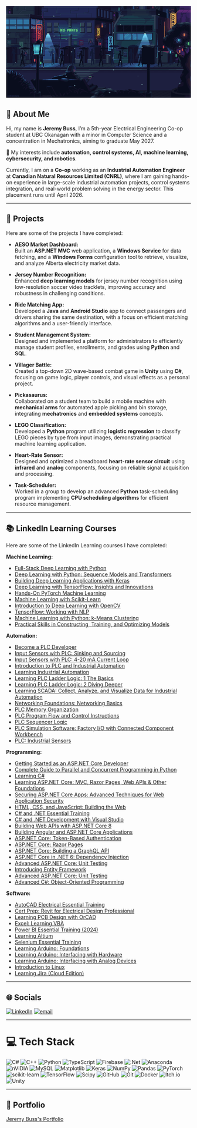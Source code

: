 <img src="GitHubbanner.gif" width="1200" height="250" />

## 👤 About Me
Hi, my name is **Jeremy Buss**, I’m a 5th-year Electrical Engineering Co-op student at UBC Okanagan with a minor in Computer Science and a concentration in Mechatronics, aiming to graduate May 2027.

🔧 My interests include **automation, control systems, AI, machine learning, cybersecurity, and robotics**.  

Currently, I am on a **Co-op** working as an **Industrial Automation Engineer** at **Canadian Natural Resources Limited (CNRL)**, where I am gaining hands-on experience in large-scale industrial automation projects, control systems integration, and real-world problem solving in the energy sector. This placement runs until April 2026.

---

## 🔨 Projects

Here are some of the projects I have completed:

- **AESO Market Dashboard:**  
  Built an **ASP.NET MVC** web application, a **Windows Service** for data fetching, and a **Windows Forms** configuration tool to retrieve, visualize, and analyze Alberta electricity market data.

- **Jersey Number Recognition:**  
  Enhanced **deep learning models** for jersey number recognition using low-resolution soccer video tracklets, improving accuracy and robustness in challenging conditions.

- **Ride Matching App:**  
  Developed a **Java** and **Android Studio** app to connect passengers and drivers sharing the same destination, with a focus on efficient matching algorithms and a user-friendly interface.

- **Student Management System:**  
  Designed and implemented a platform for administrators to efficiently manage student profiles, enrollments, and grades using **Python** and **SQL**.

- **Villager Battle:**  
  Created a top-down 2D wave-based combat game in **Unity** using **C#**, focusing on game logic, player controls, and visual effects as a personal project.

- **Pickasaurus:**  
  Collaborated on a student team to build a mobile machine with **mechanical arms** for automated apple picking and bin storage, integrating **mechatronics** and **embedded systems** concepts.

- **LEGO Classification:**  
  Developed a **Python** program utilizing **logistic regression** to classify LEGO pieces by type from input images, demonstrating practical machine learning application.

- **Heart-Rate Sensor:**  
  Designed and optimized a breadboard **heart-rate sensor circuit** using **infrared** and **analog** components, focusing on reliable signal acquisition and processing.

- **Task-Scheduler:**  
  Worked in a group to develop an advanced **Python** task-scheduling program implementing **CPU scheduling algorithms** for efficient resource management.

---

## 📚 LinkedIn Learning Courses

Here are some of the LinkedIn Learning courses I have completed:

**Machine Learning:**
- [Full-Stack Deep Learning with Python](https://www.linkedin.com/learning/certificates/4dbd6cad8829f017aabceb9e54de81874f47b189788f0b5642c40aa2aa981f98?u=248278122) 
- [Deep Learning with Python: Sequence Models and Transformers](https://www.linkedin.com/learning/certificates/45ac22634162c4fae2c183abd7b346c8cdc7a4c53d5767249765fffe9ec143d6?u=248278122) 
- [Building Deep Learning Applications with Keras](https://www.linkedin.com/learning/certificates/4527d14091f4752c69065b32115f146d792e5cbce4d5b0c48b380ec51a3367ed?u=248278122)  
- [Deep Learning with TensorFlow: Insights and Innovations](https://www.linkedin.com/learning/certificates/e0b8048c606878109a1827bdda040e7822cb1dd9c5739d5f1d4f46a5beb22a64?u=248278122)  
- [Hands-On PyTorch Machine Learning](https://www.linkedin.com/learning/certificates/bb8ee6a063bcd264543e2112b567e06eee946cd801a11e8ddf7aa8a27be9a171?u=248278122)
- [Machine Learning with Scikit-Learn](https://www.linkedin.com/learning/certificates/885bcf75fb7d22c05b46c49b084dc5be7767e7a7a3d1dc2fbf1cd7b371182344?u=248278122)
- [Introduction to Deep Learning with OpenCV](https://www.linkedin.com/learning/certificates/215fe80606c2f4fa98af190faee49afdc4ac862ca6e623701475ff6aed2162e6?u=248278122)
- [TensorFlow: Working with NLP](https://www.linkedin.com/learning/certificates/4c5f9f1bb4f5516558ef7e21ff942a5e04185fcb42acc0c5691846f3cd9876a0?u=248278122)
- [Machine Learning with Python: k-Means Clustering](https://www.linkedin.com/learning/certificates/d56cf4faf9efa1800eb0f416783bdd78f3ae09098f9ec7ff32c1f4b5d05f174d?u=248278122)
- [Practical Skills in Constructing, Training, and Optimizing Models](https://www.linkedin.com/learning/certificates/df94475f4417e03d8228c8199c6a992746dc339afcbeeb699570aed413ab3969?u=248278122)

**Automation:**
- [Become a PLC Developer](https://www.linkedin.com/learning/certificates/11e69053a5b90349ffd5799196cc1a09c54bb72f89ca0c10514b5d3708ad2b71?u=248278122)
- [Input Sensors with PLC: Sinking and Sourcing](https://www.linkedin.com/learning/certificates/ed844ef46a1435d8ddee9dc145880deb003648126b5c4298c71641954fa0976d?u=248278122)
- [Input Sensors with PLC: 4-20 mA Current Loop](https://www.linkedin.com/learning/certificates/596f7b3779f5a454098d2a45e8f950421eca288ae58f1136560de043edc16dcb?u=248278122)
- [Introduction to PLC and Industrial Automation](https://www.linkedin.com/learning/certificates/d38205627e56e8a89f85a392845478020303d944160ddcf6fc7dd5dc5133bd74?u=248278122)
- [Learning Industrial Automation](https://www.linkedin.com/learning/certificates/3cefe1acf2d6283279fb2bf692d66d9a0a45a5def04f37039d9a55f4de8f9391?u=248278122)
- [Learning PLC Ladder Logic: 1 The Basics](https://www.linkedin.com/learning/certificates/2076b531e8ed6a12bf9574bd73b949b73482995df907275a764f48e64c2a0c1d?u=248278122)
- [Learning PLC Ladder Logic: 2 Diving Deeper](https://www.linkedin.com/learning/certificates/f145074fd310f246ccc57b805131534e1b3317185a013445cf37905dd59d0b2d?u=248278122)
- [Learning SCADA: Collect, Analyze, and Visualize Data for Industrial Automation](https://www.linkedin.com/learning/certificates/fb37aa30d2b5571744f19ad7de40e9788663a23ca3957ac6b35a6a790faacba0?u=248278122)
- [Networking Foundations: Networking Basics](https://www.linkedin.com/learning/certificates/383b02de11c15fa63414639a7eab24a51174dfea333e9fe051e92af2d9132084?u=248278122)
- [PLC Memory Organization](https://www.linkedin.com/learning/certificates/d26917683451e64678239bbfd38fcce11e6f0d967efe3229d4fa1bc30ab9881f?u=248278122)
- [PLC Program Flow and Control Instructions](https://www.linkedin.com/learning/certificates/8f29a2f1a3faa52bd2607a9c672a21120558e381a38614d0a566d01362b00c2e?u=248278122)
- [PLC Sequencer Logic](https://www.linkedin.com/learning/certificates/ae1293f9091927241741bac0d4c44663d8e6338a2d0338a07a3dc8b69e305475?u=248278122)
- [PLC Simulation Software: Factory I/O with Connected Component Workbench](https://www.linkedin.com/learning/certificates/ec2dcf69921cd5726d106fedabd1e471ab09b882e7d7018d8e80bdb793fc9219?u=248278122)
- [PLC: Industrial Sensors](https://www.linkedin.com/learning/certificates/b7e60c5fe3abc8011b192e29c16fa1053af1f39b11a8d93ac24414973a75c070?u=248278122)

**Programming:**
- [Getting Started as an ASP.NET Core Developer](https://www.linkedin.com/learning/certificates/0fa3ec20e232e5a058c28f2b627d2629e074f5f1d424601a4e4ff5d9dffb8043?u=248278122)
- [Complete Guide to Parallel and Concurrent Programming in Python](https://www.linkedin.com/learning/certificates/f11d2a567e1f2f7b619880e0dafb291f4ebc303cc777a440654b19a663014459?u=248278122)
- [Learning C#](https://www.linkedin.com/learning/certificates/8e298691884f96b341c5f3cdb03f8594cff9321f55c7649c28abaeea4ddbde2f?u=248278122)
- [Learning ASP.NET Core: MVC, Razor Pages, Web APIs & Other Foundations](https://www.linkedin.com/learning/certificates/498120d4f951ee04f31defaec911f5a33a46d9ee3b3c55740df8ad620d258dfc?u=248278122)
- [Securing ASP.NET Core Apps: Advanced Techniques for Web Application Security](https://www.linkedin.com/learning/certificates/504c48e5ee2957ac49ed2ba61a2755a440d9c14fe0afd26fe81aadd666610d7f?u=248278122)
- [HTML, CSS, and JavaScript: Building the Web](https://www.linkedin.com/learning/certificates/47ad921cf6c125fcf2a478fcb37c98961bd47a0bffa9c2377c90a3ca810561d4?u=248278122)
- [C# and .NET Essential Training](https://www.linkedin.com/learning/certificates/3a6101383011579f1eb7a66eac0c3aa8260567c8fd94a5738628d40337c26ff8?u=248278122)
- [C# and .NET Development with Visual Studio](https://www.linkedin.com/learning/certificates/0a4d9b0a70ee6e15deb7250d4175996459cf7ba8e63119f97545e3ce7e644b00?u=248278122)
- [Building Web APIs with ASP.NET Core 8](https://www.linkedin.com/learning/certificates/281017bff7172f41194f450186872de4f3f23b255747d77e304b9bac0ceda78b?u=248278122)
- [Building Angular and ASP.NET Core Applications](https://www.linkedin.com/learning/certificates/36345d1911f8594ba6dabda4c02a479002f71fe5482cfcc0d55f55180c0db867?u=248278122)
- [ASP.NET Core: Token-Based Authentication](https://www.linkedin.com/learning/certificates/d457b0433948f2a632dc4c468c6ab55c61cb4401af1697b9c3fb3abb72f79684?u=248278122)
- [ASP.NET Core: Razor Pages](https://www.linkedin.com/learning/certificates/1e1b44a3c3b8737f42c46c68886c0c9de01042186d3a12b7702865f7528bef59?u=248278122)
- [ASP.NET Core: Building a GraphQL API](https://www.linkedin.com/learning/certificates/51f12681bce404fa2c25ed0e42f76bac3d374c3f4cb66c9096912a50967de245?u=248278122)
- [ASP.NET Core in .NET 6: Dependency Injection](https://www.linkedin.com/learning/certificates/43d546d5416b56b7d839a8a8452a9f3145cdf7e30df2e7d5530bb15b86fcf707?u=248278122)
- [Advanced ASP.NET Core: Unit Testing](https://www.linkedin.com/learning/certificates/bc9c25183f9c9e97b22552c1c1a92f6f6148cd9766f8b69566d02e73be085b53?u=248278122)
- [Introducing Entity Framework](https://www.linkedin.com/learning/certificates/3138f88058301398f6ba852a54b39c807c66a90f33fde3cb8a7859fba4b75357?u=248278122)
- [Advanced ASP.NET Core: Unit Testing](https://www.linkedin.com/learning/certificates/bc9c25183f9c9e97b22552c1c1a92f6f6148cd9766f8b69566d02e73be085b53?u=248278122)
- [Advanced C#: Object-Oriented Programming](https://www.linkedin.com/learning/certificates/bef361b429bf1f0395aa4a93e8851cc2ffcbe69f71e55745b700d34e5cace317?u=248278122)

**Software:**
- [AutoCAD Electrical Essential Training](https://www.linkedin.com/learning/certificates/7881067d573bad6bc8e5e8dcfbab28aeeae854ae343cf3c886496956785a30b4?u=248278122)
- [Cert Prep: Revit for Electrical Design Professional](https://www.linkedin.com/learning/certificates/46671b9435682707b53da2d547279d785ac9e9c4e50d4dfec22fbfd925c7eae1?u=248278122)
- [Learning PCB Design with OrCAD](https://www.linkedin.com/learning/certificates/fe7b6b23f7acce6ff4e0216cd6e471633bbe8a3fd02802e143cdca1ba6e265da?u=248278122)
- [Excel: Learning VBA](https://www.linkedin.com/learning/certificates/d5b982fdf31b1fa3591dbd298e60f8c56c011efc8fbd9b6109811c7866d3d56c?u=248278122)
- [Power BI Essential Training (2024)](https://www.linkedin.com/learning/certificates/b9046f6f4f341b55a2077ad6c7cb5d25dfa1fb77877b2649bfff18220a4043bf?u=248278122)
- [Learning Altium](https://www.linkedin.com/learning/certificates/b3f8171cc620e94b3279429052c60427ed8d46665106c89e2120638f2e7a72d3?u=248278122)
- [Selenium Essential Training](https://www.linkedin.com/learning/certificates/e260e3ec37f216f10ee55436567ee75ed8476fa284d630df5da664b499a53bdb?u=248278122)
- [Learning Arduino: Foundations](https://www.linkedin.com/learning/certificates/d1026e1f74d80d876cf52b7bb5c538a3746c44342e12ba3b34ed70951a82204d?u=248278122)
- [Learning Arduino: Interfacing with Hardware](https://www.linkedin.com/learning/certificates/be7ae660b836b5f23ab8523c42adb1c9db005d4e0d96be401d2ca8cfcaa3d4ff?u=248278122)
- [Learning Arduino: Interfacing with Analog Devices](https://www.linkedin.com/learning/certificates/2454cc479114eea58ebee42598405ec6d0f76e83a85155e3d99d860c80f62d1f?u=248278122)
- [Introduction to Linux](https://www.linkedin.com/learning/certificates/8abedb0ccb4408863a4d38c6237150cc6181348f3c6ef7f52614031959a03ae2?u=248278122)
- [Learning Jira (Cloud Edition)](https://www.linkedin.com/learning/certificates/111dfcf1a05b733acc011ccf56d0faa1667cb6b31430dc880dd5023f2649add6?u=248278122)

---

## 🌐 Socials
[![LinkedIn](https://img.shields.io/badge/LinkedIn-%230077B5.svg?logo=linkedin&logoColor=white)](https://linkedin.com/in/www.linkedin.com/in/jeremy-buss840a)  [![email](https://img.shields.io/badge/Email-D14836?logo=gmail&logoColor=white)](mailto:bussjeremy840@gmail.com)

---

# 💻 Tech Stack
![C#](https://img.shields.io/badge/c%23-%23239120.svg?style=for-the-badge&logo=csharp&logoColor=white) ![C++](https://img.shields.io/badge/c++-%2300599C.svg?style=for-the-badge&logo=c%2B%2B&logoColor=white) ![Python](https://img.shields.io/badge/python-3670A0?style=for-the-badge&logo=python&logoColor=ffdd54) ![TypeScript](https://img.shields.io/badge/typescript-%23007ACC.svg?style=for-the-badge&logo=typescript&logoColor=white) ![Firebase](https://img.shields.io/badge/firebase-%23039BE5.svg?style=for-the-badge&logo=firebase) ![.Net](https://img.shields.io/badge/.NET-5C2D91?style=for-the-badge&logo=.net&logoColor=white) ![Anaconda](https://img.shields.io/badge/Anaconda-%2344A833.svg?style=for-the-badge&logo=anaconda&logoColor=white) ![nVIDIA](https://img.shields.io/badge/cuda-000000.svg?style=for-the-badge&logo=nVIDIA&logoColor=green) ![MySQL](https://img.shields.io/badge/mysql-4479A1.svg?style=for-the-badge&logo=mysql&logoColor=white) ![Matplotlib](https://img.shields.io/badge/Matplotlib-%23ffffff.svg?style=for-the-badge&logo=Matplotlib&logoColor=black) ![Keras](https://img.shields.io/badge/Keras-%23D00000.svg?style=for-the-badge&logo=Keras&logoColor=white) ![NumPy](https://img.shields.io/badge/numpy-%23013243.svg?style=for-the-badge&logo=numpy&logoColor=white) ![Pandas](https://img.shields.io/badge/pandas-%23150458.svg?style=for-the-badge&logo=pandas&logoColor=white) ![PyTorch](https://img.shields.io/badge/PyTorch-%23EE4C2C.svg?style=for-the-badge&logo=PyTorch&logoColor=white) ![scikit-learn](https://img.shields.io/badge/scikit--learn-%23F7931E.svg?style=for-the-badge&logo=scikit-learn&logoColor=white) ![TensorFlow](https://img.shields.io/badge/TensorFlow-%23FF6F00.svg?style=for-the-badge&logo=TensorFlow&logoColor=white) ![Scipy](https://img.shields.io/badge/SciPy-%230C55A5.svg?style=for-the-badge&logo=scipy&logoColor=%white) ![GitHub](https://img.shields.io/badge/github-%23121011.svg?style=for-the-badge&logo=github&logoColor=white) ![Git](https://img.shields.io/badge/git-%23F05033.svg?style=for-the-badge&logo=git&logoColor=white) ![Docker](https://img.shields.io/badge/docker-%230db7ed.svg?style=for-the-badge&logo=docker&logoColor=white) ![Itch.io](https://img.shields.io/badge/Itch-%23FF0B34.svg?style=for-the-badge&logo=Itch.io&logoColor=white) ![Unity](https://img.shields.io/badge/unity-%23000000.svg?style=for-the-badge&logo=unity&logoColor=white)

---

## 📄 Portfolio
[Jeremy Buss's Portfolio](Jeremy%20Buss's%20Portfolio.pdf)

